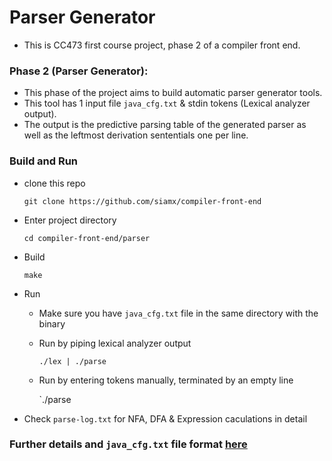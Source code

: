 # Parser Generator

- This is CC473 first course project, phase 2 of a compiler front end.

### Phase 2 (Parser Generator):
- This phase of the project aims to build automatic parser generator tools.
- This tool has 1 input file `java_cfg.txt` & stdin tokens (Lexical analyzer output).
- The output is the predictive parsing table of the generated parser as well as the leftmost derivation sententials one per line.

### Build and Run

- clone this repo

    `git clone https://github.com/siamx/compiler-front-end`

- Enter project directory

    `cd compiler-front-end/parser`

- Build

    `make`

- Run

    - Make sure you have `java_cfg.txt` file in the same directory with the binary

    - Run by piping lexical analyzer output

        `./lex | ./parse`

    - Run by entering tokens manually, terminated by an empty line

        `./parse

- Check `parse-log.txt` for NFA, DFA & Expression caculations in detail

### Further details and `java_cfg.txt` file format [here](Parser_Generator.pdf)
